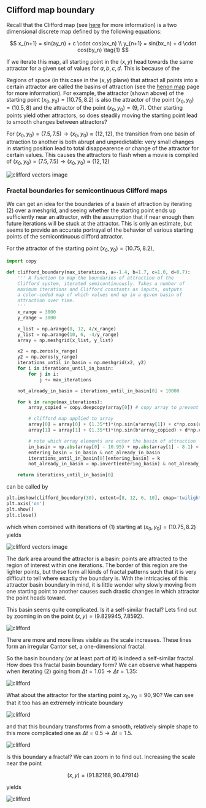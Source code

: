 ## Clifford map boundary

Recall that the Clifford map (see [here](/clifford-attractor.md) for more information) is a two dimensional discrete map defined by the following equations:

$$
x_{n+1} = sin(ay_n) + c \cdot cos(ax_n) \\
y_{n+1} = sin(bx_n) + d \cdot cos(by_n)
\tag{1}
$$

If we iterate this map, all starting point in the $(x, y)$ head towards the same attractor for a given set of values for $a, b, c, d$. This is because of the 

Regions of space (in this case in the $(x, y)$ plane) that attract all points into a certain attractor are called the basins of attraction (see the [henon map](/henon-map.md) page for more information).  For example, the attractor (shown above) of the starting point $(x_0, y_0) = (10.75, 8.2)$ is also the attractor of the point $(x_0, y_0) = (10.5, 8)$ and the attractor of the point $(x_0, y_0) = (9, 7)$.  Other starting points yield other attractors, so does steadily moving the starting point lead to smooth changes between attractors? 

For $(x_0, y_0) = (7.5, 7.5) \to (x_0, y_0) \approx (12, 12)$, the transition from one basin of attraction to another is both abrupt and unpredictable: very small changes in starting position lead to total disappearence or change of the attractor for certain values. This causes the attractors to flash when a movie is compiled of  $(x_0, y_0) = (7.5, 7.5) \to (x_0, y_0) \approx (12, 12)$

![clifford vectors image]({{https://blbadger.github.io}}clifford_attractor/clifford_ranged.gif)


### Fractal boundaries for semicontinuous Clifford maps

We can get an idea for the boundaries of a basin of attraction by iterating (2) over a meshgrid, and seeing whether the starting point ends up sufficiently near an attractor, with the assumption that if near enough then future iterations will be stuck at the attractor.  This is only an estimate, but seems to provide an accurate portrayal of the behavior of various starting points of the semicontinuous clifford attractor.

For the attractor of the starting point $(x_0, y_0) = (10.75, 8.2)$, 

```python
import copy

def clifford_boundary(max_iterations, a=-1.4, b=1.7, c=1.0, d=0.7):
	''' A function to map the boundaries of attraction of the
	Clifford system, iterated semicontinuously. Takes a number of
	maximum iterations and Clifford constants as inputs, outputs
	a color-coded map of which values end up in a given basin of
	attraction over time.
	'''
	x_range = 3000
	y_range = 3000

	x_list = np.arange(8, 12, 4/x_range)
	y_list = np.arange(10, 6, -4/y_range)
	array = np.meshgrid(x_list, y_list)

	x2 = np.zeros(x_range)
	y2 = np.zeros(y_range)
	iterations_until_in_basin = np.meshgrid(x2, y2)
	for i in iterations_until_in_basin:
		for j in i:
			j += max_iterations

	not_already_in_basin = iterations_until_in_basin[0] < 10000

	for k in range(max_iterations):
		array_copied = copy.deepcopy(array[0]) # copy array to prevent premature modification of x array

		# clifford map applied to array 
		array[0] = array[0] + (1.35*t)*(np.sin(a*array[1]) + c*np.cos(a*array[0]))
		array[1] = array[1] + (1.35*t)*(np.sin(b*array_copied) + d*np.cos(b*array[1]))

		# note which array elements are enter the basin of attraction
		in_basin = np.abs(array[0] - 10.95) + np.abs(array[1] - 8.1) < 1
		entering_basin = in_basin & not_already_in_basin
		iterations_until_in_basin[0][entering_basin] = k
		not_already_in_basin = np.invert(entering_basin) & not_already_in_basin

	return iterations_until_in_basin[0]
```
can be called by

```python
plt.imshow(clifford_boundary(30), extent=[8, 12, 6, 10], cmap='twilight_shifted', alpha=1)
plt.axis('on')
plt.show()
plt.close()
```

which when combined with iterations of (1) starting at $(x_0, y_0) = (10.75, 8.2)$ yields

![clifford vectors image]({{https://blbadger.github.io}}clifford_attractor/Clifford_boundary.png)

The dark area around the attractor is a basin: points are attracted to the region of interest within one iterations.  The border of this region are the lighter points, but these form all kinds of fractal patterns such that it is very difficult to tell where exactly the boundary is.  With the intricacies of this attractor basin boundary in mind, it is little wonder why slowly moving from one starting point to another causes such drastic changes in which attractor the point heads toward.

This basin seems quite complicated.  Is it a self-similar fractal?  Lets find out by zooming in on the point $(x, y) = (9.829945, 7.8592)$.

![clifford]({{https://blbadger.github.io}}clifford_attractor/clifford_bound_zoom1.gif)

There are more and more lines visible as the scale increases.  These lines form an irregular Cantor set, a one-dimensional fractal.

So the basin boundary (or at least part of it) is indeed a self-similar fractal.  How does this fractal basin boundary form?  We can observe what happens when iterating (2) going from $\Delta t=1.05 \to \Delta t=1.35$:

![clifford]({{https://blbadger.github.io}}clifford_attractor/clifford_boundary_20.gif)

What about the attractor for the starting point $x_0, y_0 = 90, 90$? We can see that it too has an extremely intricate boundary

![clifford]({{https://blbadger.github.io}}clifford_attractor/clifford_boundary_9090.png)

and that this boundary transforms from a smooth, relatively simple shape to this more complicated one as $\Delta t=0.5 \to \Delta t=1.5$.  

![clifford]({{https://blbadger.github.io}}clifford_attractor/clifford_boundary_9090.gif)

Is this boundary a fractal? We can zoom in to find out.  Increasing the scale near the point 

$$
(x, y) = (91.82168, 90.47914)
$$

yields

![clifford]({{https://blbadger.github.io}}clifford_attractor/clifford_bound_zoom2.gif)
